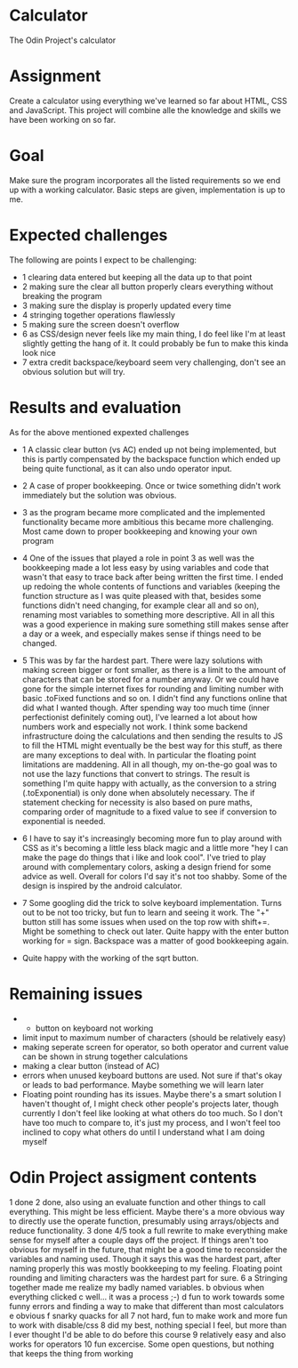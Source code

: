 # Calculator
The Odin Project's calculator

# Assignment
Create a calculator using everything we've learned so far about HTML, CSS and JavaScript. This project will combine alle the knowledge and skills we have been working on so far.

# Goal
Make sure the program incorporates all the listed requirements so we end up with a working calculator. Basic steps are given, implementation is up to me.

# Expected challenges
The following are points I expect to be challenging:
- 1 clearing data entered but keeping all the data up to that point
- 2 making sure the clear all button properly clears everything without breaking the program
- 3 making sure the display is properly updated every time
- 4 stringing together operations flawlessly
- 5 making sure the screen doesn't overflow
- 6 as CSS/design never feels like my main thing, I do feel like I'm at least slightly getting the hang of it. It could probably be fun to make this kinda look nice
- 7 extra credit backspace/keyboard seem very challenging, don't see an obvious solution but will try.

# Results and evaluation
As for the above mentioned expexted challenges
- 1 A classic clear button (vs AC) ended up not being implemented, but this is partly compensated by the backspace function which ended up being quite functional, as it can also undo operator input.
- 2 A case of proper bookkeeping. Once or twice something didn't work immediately but the solution was obvious.
- 3 as the program became more complicated and the implemented functionality became more ambitious this became more challenging. Most came down to proper bookkeeping and knowing your own program
- 4 One of the issues that played a role in point 3 as well was the bookkeeping made a lot less easy by using variables and code that wasn't that easy to trace back after being written the first time. I ended up redoing the whole contents of functions and variables (keeping the function structure as I was quite pleased with that, besides some functions didn't need changing, for example clear all and so on), renaming most variables to something more descriptive. All in all this was a good experience in making sure something still makes sense after a day or a week, and especially makes sense if things need to be changed.
- 5 This was by far the hardest part. There were lazy solutions with making screen bigger or font smaller, as there is a limit to the amount of characters that can be stored for a number anyway. Or we could have gone for the simple internet fixes for rounding and limiting number with basic .toFixed functions and so on. I didn't find any functions online that did what I wanted though. After spending way too much time (inner perfectionist definitely coming out), I've learned a lot about how numbers work and especially not work. I think some backend infrastructure doing the calculations and then sending the results to JS to fill the HTML might eventually be the best way for this stuff, as there are many exceptions to deal with. In particular the floating point limitations are maddening. All in all though, my on-the-go goal was to not use the lazy functions that convert to strings. The result is something I'm quite happy with actually, as the conversion to a string (.toExponential) is only done when absolutely necessary. The if statement checking for necessity is also based on pure maths, comparing order of magnitude to a fixed value to see if conversion to exponential is needed.
- 6 I have to say it's increasingly becoming more fun to play around with CSS as it's becoming a little less black magic and a little more "hey I can make the page do things that i like and look cool". I've tried to play around with complementary colors, asking a design friend for some advice as well. Overall for colors I'd say it's not too shabby. Some of the design is inspired by the android calculator.
- 7 Some googling did the trick to solve keyboard implementation. Turns out to be not too tricky, but fun to learn and seeing it work. The "+" button still has some issues when used on the top row with shift+=. Might be something to check out later. Quite happy with the enter button working for = sign. Backspace was a matter of good bookkeeping again.

- Quite happy with the working of the sqrt button.

# Remaining issues
  - + button on keyboard not working
  - limit input to maximum number of characters (should be relatively easy)
  - making seperate screen for operator, so both operator and current value can be shown in strung together calculations
  - making a clear button (instead of AC)
  - errors when unused keyboard buttons are used. Not sure if that's okay or leads to bad performance. Maybe something we will learn later
  - Floating point rounding has its issues. Maybe there's a smart solution I haven't thought of, I might check other people's projects later, though currently I don't feel like looking at what others do too much. So I don't have too much to compare to, it's just my process, and I won't feel too inclined to copy what others do until I understand what I am doing myself

  # Odin Project assigment contents
  1 done
  2 done, also using an evaluate function and other things to call everything. This might be less efficient. Maybe there's a more obvious way to directly use the operate function, presumably using arrays/objects and reduce functionality.
  3 done
  4/5 took a full rewrite to make everything make sense for myself after a couple days off the project. If things aren't too obvious for myself in the future, that might be a good time to reconsider the variables and naming used. Though it says this was the hardest part, after naming properly this was mostly bookkeeping to my feeling. Floating point rounding and limiting characters was the hardest part for sure.
  6 a Stringing together made me realize my badly named variables.
    b obvious when everything clicked
    c well... it was a process ;-)
    d fun to work towards some funny errors and finding a way to make that different than most calculators
    e obvious
    f snarky quacks for all
  7 not hard, fun to make work and more fun to work with disable/css
  8 did my best, nothing special I feel, but more than I ever thought I'd be able to do before this course
  9 relatively easy and also works for operators
  10 fun excercise. Some open questions, but nothing that keeps the thing from working